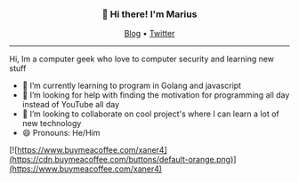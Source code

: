 <h3 align="center">👋 Hi there! I'm Marius</h3>
<p align="center">
  <a href="https://blog.xaner.dev">Blog</a> •
  <a href="https://twitter.com/xaner4">Twitter</a>
</p>

---

Hi, Im a computer geek who love to computer security and learning new stuff

- 🌱 I’m currently learning to program in Golang and javascript
- 🤔 I’m looking for help with finding the motivation for programming all day instead of YouTube all day
- 👯 I’m looking to collaborate on cool project's where I can learn a lot of new technology
- 😄 Pronouns: He/Him


[![https://www.buymeacoffee.com/xaner4](https://cdn.buymeacoffee.com/buttons/default-orange.png)](https://www.buymeacoffee.com/xaner4)
